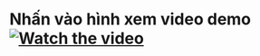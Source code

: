 # Nhấn vào hình xem video demo [![Watch the video](https://img.youtube.com/vi/7XqN0ziXIBs/maxresdefault.jpg)](https://youtu.be/7XqN0ziXIBs)
